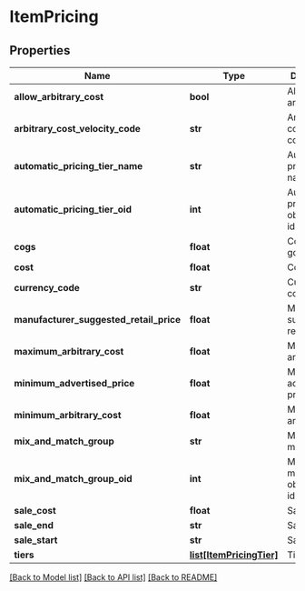 # ItemPricing

## Properties
Name | Type | Description | Notes
------------ | ------------- | ------------- | -------------
**allow_arbitrary_cost** | **bool** | Allow arbitrary cost | [optional] 
**arbitrary_cost_velocity_code** | **str** | Arbitrary cost velocity code | [optional] 
**automatic_pricing_tier_name** | **str** | Automatic pricing tier name | [optional] 
**automatic_pricing_tier_oid** | **int** | Automatic pricing tier object identifier | [optional] 
**cogs** | **float** | Cost of goods sold | [optional] 
**cost** | **float** | Cost | [optional] 
**currency_code** | **str** | Currency code | [optional] 
**manufacturer_suggested_retail_price** | **float** | Manufacturer suggested retail price | [optional] 
**maximum_arbitrary_cost** | **float** | Maximum arbitrary cost | [optional] 
**minimum_advertised_price** | **float** | Minimum advertised price | [optional] 
**minimum_arbitrary_cost** | **float** | Minimum arbitrary cost | [optional] 
**mix_and_match_group** | **str** | Mix and match group | [optional] 
**mix_and_match_group_oid** | **int** | Mix and match group object identifier | [optional] 
**sale_cost** | **float** | Sale cost | [optional] 
**sale_end** | **str** | Sale end | [optional] 
**sale_start** | **str** | Sale start | [optional] 
**tiers** | [**list[ItemPricingTier]**](ItemPricingTier.md) | Tiers | [optional] 

[[Back to Model list]](../README.md#documentation-for-models) [[Back to API list]](../README.md#documentation-for-api-endpoints) [[Back to README]](../README.md)


